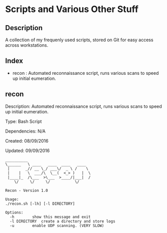 # Scripts and Various Other Stuff
## Description
A collection of my frequenly used scripts, stored on Git for easy access across workstations.

## Index
- recon : Automated reconnaissance script, runs various scans to speed up initial eumeration.

## recon
Description: Automated reconnaissance script, runs various scans to speed up initial eumeration.

Type: Bash Script

Dependencies: N/A

Created: 08/09/2016

Updated: 09/09/2016

	__________                            
	\______   \ ____   ____  ____   ____  
	 |       _// __ \_/ ___\/  _ \ /    \ 
	 |    |   \  ___/\  \__(  <_> )   |  \
	 |____|_  /\___  >\___  >____/|___|  /
		\/     \/     \/           \/ 

	Recon - Version 1.0

	Usage:
	./recon.sh [-lh] [-l DIRECTORY]

	Options:
	  -h		show this message and exit
	  -l DIRECTORY	create a directory and store logs
	  -u		enable UDP scanning. (VERY SLOW)

